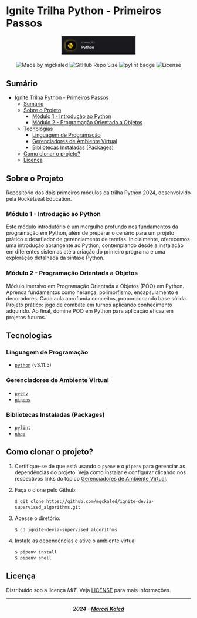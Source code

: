 <!-- markdownlint-disable MD033 -->
<!-- markdownlint-disable MD014 -->

# Ignite Trilha Python - Primeiros Passos

<div align="center">
   <img alt="logo trilha" src=".github/assets/trilha-rs.png" width="40%"/>
</div>

<br>

<div align="center">
  <img alt="Made by mgckaled" src="https://img.shields.io/badge/made%20by-mgckaled-darkblue">
  <img alt="GitHub Repo Size" src="https://img.shields.io/github/repo-size/mgckaled/ignite-python-first_steps">
  <img alt="pylint badge" src="https://img.shields.io/badge/linting-pylint-yellowgreen">
  <img alt="License" src="https://img.shields.io/static/v1?label=license&message=MIT&color=49AA26&labelColor=000000">
</div>

## Sumário

- [Ignite Trilha Python - Primeiros Passos](#ignite-trilha-python---primeiros-passos)
  - [Sumário](#sumário)
  - [Sobre o Projeto](#sobre-o-projeto)
    - [Módulo 1 - Introdução ao Python](#módulo-1---introdução-ao-python)
    - [Módulo 2 - Programação Orientada a Objetos](#módulo-2---programação-orientada-a-objetos)
  - [Tecnologias](#tecnologias)
    - [Linguagem de Programação](#linguagem-de-programação)
    - [Gerenciadores de Ambiente Virtual](#gerenciadores-de-ambiente-virtual)
    - [Bibliotecas Instaladas (Packages)](#bibliotecas-instaladas-packages)
  - [Como clonar o projeto?](#como-clonar-o-projeto)
  - [Licença](#licença)

## Sobre o Projeto

Repositório dos dois primeiros módulos da trilha Python 2024, desenvolvido pela Rocketseat Education.

### Módulo 1 - Introdução ao Python

Este módulo introdutório é um mergulho profundo nos fundamentos da programação em Python, além de preparar o cenário para um projeto prático e desafiador de gerenciamento de tarefas. Inicialmente, oferecemos uma introdução abrangente ao Python, contemplando desde a instalação em diferentes sistemas até a criação do primeiro programa e uma exploração detalhada da sintaxe Python.

### Módulo 2 - Programação Orientada a Objetos

Módulo imersivo em Programação Orientada a Objetos (POO) em Python. Aprenda fundamentos como herança, polimorfismo, encapsulamento e decoradores. Cada aula aprofunda conceitos, proporcionando base sólida. Projeto prático: jogo de combate em turnos aplicando conhecimento adquirido. Ao final, domine POO em Python para aplicação eficaz em projetos futuros.

## Tecnologias

### Linguagem de Programação

- [`python`](https://www.python.org/) (v3.11.5)

### Gerenciadores de Ambiente Virtual

- [`pyenv`](https://github.com/pyenv/pyenv)
- [`pipenv`](https://pipenv.pypa.io/en/latest/)

### Bibliotecas Instaladas (Packages)

- [`pylint`](https://pylint.pycqa.org/en/latest/index.html)
- [`nbqa`](https://pylint.pycqa.org/en/latest/index.html)

## Como clonar o projeto?

1. Certifique-se de que está usando o `pyenv` e o `pipenv` para gerenciar as dependências do projeto. Veja como instalar e configurar clicando nos respectivos links do tópico [Gerenciadores de Ambiente Virtual](#gerenciadores-de-ambiente-virtual).

2. Faça o clone pelo Github:

    ```shell
    $ git clone https://github.com/mgckaled/ignite-devia-supervised_algorithms.git
    ```

3. Acesse o diretório:

    ```shell
    $ cd ignite-devia-supervised_algorithms
    ```

4. Instale as dependências e ative o ambiente virtual

    ```shell
    $ pipenv install
    $ pipenv shell
    ```

## Licença

Distribuído sob a licença *MIT*. Veja [LICENSE](LICENSE) para mais informações.

---

<h5 align="center">
  2024 - <a href="https://github.com/mgckaled/">Marcel Kaled</a>
</h5>
